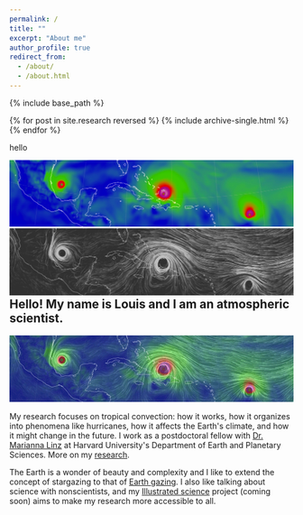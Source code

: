 ```yaml
---
permalink: /
title: ""
excerpt: "About me"
author_profile: true
redirect_from: 
  - /about/
  - /about.html
---
```



{% include base_path %}

{% for post in site.research reversed %}
  {% include archive-single.html %}
{% endfor %}

hello

<html>
<head>
 <style>
   .imageBox {
  position: relative;
  float: left;
}

.imageBox .hoverImg {
  position: absolute;
  opacity: 0.6;
  left: 0;
  top: 0;
  display: none;
}

.imageBox:hover .hoverImg {
  display: block;
  transition-duration: 5s;
}
 </style>
</head>
  
<body>
  
  <div class="imageBox">
  <div class="imageInn">
    <img src="../images/landingpage_back.png" alt="wind magnitude">
  </div>
  <div class="hoverImg">
    <img src="../images/landingpage_winds.gif" alt="wind vectors">
  </div>
</div>
</body>
</html>
 
## Hello! My name is Louis and I am an atmospheric scientist.
![](../images/landingpage.gif)

My research focuses on tropical convection: how it works, how it organizes into phenomena like hurricanes, how it affects the Earth's climate, and how it might change in the future. I work as a postdoctoral fellow with [Dr. Marianna Linz](https://eps.harvard.edu/people/faculty-groups/linz-group) at Harvard University's Department of Earth and Planetary Sciences. More on my [research](https://lrivoire.github.io/research/).

The Earth is a wonder of beauty and complexity and I like to extend the concept of stargazing to that of [Earth gazing](https://lrivoire.github.io/earth_gazing/). I also like talking about science with nonscientists, and my [Illustrated science](https://lrivoire.github.io/illustrated_science/) project (coming soon) aims to make my research more accessible to all.
